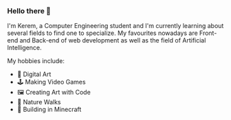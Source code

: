 <!-- # IMAGE BANNER HERE, 1500x500, """Hello there, I'm Kerem Kaya""" ? # -->

### Hello there 🤗

I'm Kerem, a Computer Engineering student and I'm currently learning about several fields to find one to specialize. My favourites nowadays are Front-end and Back-end of web development as well as the field of Artificial Intelligence.

My hobbies include:
- 🎨 Digital Art
- 🕹 Making Video Games
- 🖼 Creating Art with Code
- 🌱 Nature Walks
- 🏯 Building in Minecraft


<!--
**Keratra/Keratra** is a ✨ _special_ ✨ repository because its `README.md` (this file) appears on your GitHub profile.

Here are some ideas to get you started:

- 🔭 I’m currently working on ...
- 🌱 I’m currently learning ...
- 👯 I’m looking to collaborate on ...
- 🤔 I’m looking for help with ...
- 💬 Ask me about ...
- 📫 How to reach me: ...
- 😄 Pronouns: ...
- ⚡ Fun fact: ...
-->
